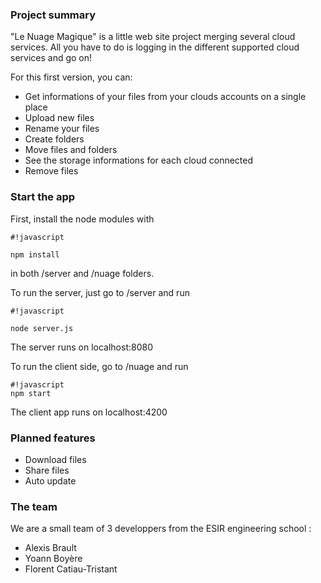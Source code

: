 ### Project summary ###

"Le Nuage Magique" is a little web site project merging several cloud services. All you have to do is logging in the different supported cloud services and go on! 

For this first version, you can:

* Get informations of your files from your clouds accounts on a single place
* Upload new files
* Rename your files
* Create folders
* Move files and folders
* See the storage informations for each cloud connected
* Remove files

### Start the app ###

First, install the node modules with
```
#!javascript

npm install
```
in both /server and /nuage folders.

To run the server, just go to /server and run
```
#!javascript

node server.js
```
The server runs on localhost:8080

To run the client side, go to /nuage and run
```
#!javascript
npm start

```
The client app runs on localhost:4200

### Planned features ###

* Download files
* Share files
* Auto update

### The team ###

We are a small team of 3 developpers from the ESIR engineering school :
* Alexis Brault
* Yoann Boyère
* Florent Catiau-Tristant